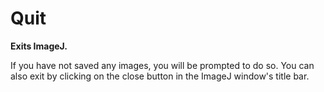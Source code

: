 # Quit

**Exits ImageJ.**

If you have not saved any images, you will be prompted to do so. You can
also exit by clicking on the close button in the ImageJ window\'s title
bar.
